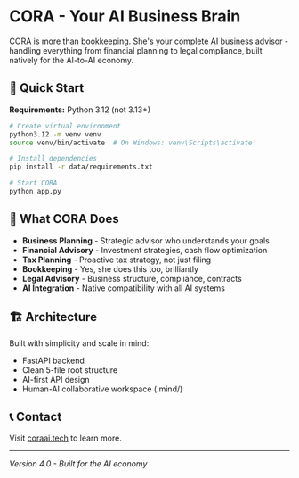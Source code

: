 # CORA - Your AI Business Brain

CORA is more than bookkeeping. She's your complete AI business advisor - handling everything from financial planning to legal compliance, built natively for the AI-to-AI economy.

## 🚀 Quick Start

**Requirements:** Python 3.12 (not 3.13+)

```bash
# Create virtual environment
python3.12 -m venv venv
source venv/bin/activate  # On Windows: venv\Scripts\activate

# Install dependencies
pip install -r data/requirements.txt

# Start CORA
python app.py
```

## 🧠 What CORA Does

- **Business Planning** - Strategic advisor who understands your goals
- **Financial Advisory** - Investment strategies, cash flow optimization  
- **Tax Planning** - Proactive tax strategy, not just filing
- **Bookkeeping** - Yes, she does this too, brilliantly
- **Legal Advisory** - Business structure, compliance, contracts
- **AI Integration** - Native compatibility with all AI systems

## 🏗️ Architecture

Built with simplicity and scale in mind:
- FastAPI backend
- Clean 5-file root structure
- AI-first API design
- Human-AI collaborative workspace (.mind/)

## 📞 Contact

Visit [coraai.tech](https://coraai.tech) to learn more.

---
*Version 4.0 - Built for the AI economy*